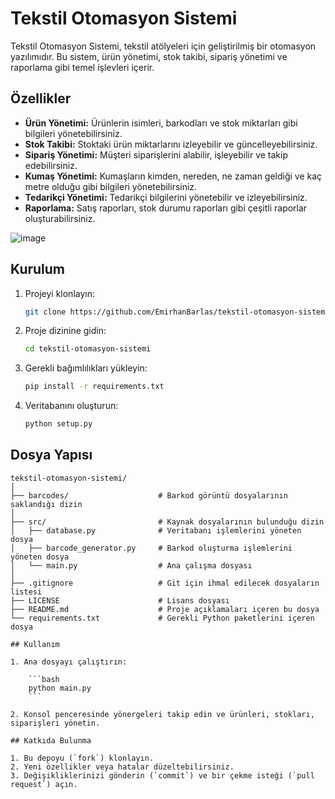 # Tekstil Otomasyon Sistemi

Tekstil Otomasyon Sistemi, tekstil atölyeleri için geliştirilmiş bir otomasyon yazılımıdır. Bu sistem, ürün yönetimi, stok takibi, sipariş yönetimi ve raporlama gibi temel işlevleri içerir.

## Özellikler

- **Ürün Yönetimi:** Ürünlerin isimleri, barkodları ve stok miktarları gibi bilgileri yönetebilirsiniz.
- **Stok Takibi:** Stoktaki ürün miktarlarını izleyebilir ve güncelleyebilirsiniz.
- **Sipariş Yönetimi:** Müşteri siparişlerini alabilir, işleyebilir ve takip edebilirsiniz.
- **Kumaş Yönetimi:** Kumaşların kimden, nereden, ne zaman geldiği ve kaç metre olduğu gibi bilgileri yönetebilirsiniz.
- **Tedarikçi Yönetimi:** Tedarikçi bilgilerini yönetebilir ve izleyebilirsiniz.
- **Raporlama:** Satış raporları, stok durumu raporları gibi çeşitli raporlar oluşturabilirsiniz.

![image](https://github.com/EmirhanBarlas/tekstil-otomasyon-sistemi/assets/133690166/a1e85938-fcb5-4592-a0b6-5666c207b709)


## Kurulum

1. Projeyi klonlayın:

    ```bash
    git clone https://github.com/EmirhanBarlas/tekstil-otomasyon-sistemi.git
    ```

2. Proje dizinine gidin:

    ```bash
    cd tekstil-otomasyon-sistemi
    ```

3. Gerekli bağımlılıkları yükleyin:

    ```bash
    pip install -r requirements.txt
    ```

4. Veritabanını oluşturun:

    ```bash
    python setup.py
    ```

## Dosya Yapısı

```plaintext
tekstil-otomasyon-sistemi/
│
├── barcodes/                    # Barkod görüntü dosyalarının saklandığı dizin
│
├── src/                         # Kaynak dosyalarının bulunduğu dizin
│   ├── database.py              # Veritabanı işlemlerini yöneten dosya
│   ├── barcode_generator.py     # Barkod oluşturma işlemlerini yöneten dosya
│   └── main.py                  # Ana çalışma dosyası
│
├── .gitignore                   # Git için ihmal edilecek dosyaların listesi
├── LICENSE                      # Lisans dosyası
├── README.md                    # Proje açıklamaları içeren bu dosya
└── requirements.txt             # Gerekli Python paketlerini içeren dosya

## Kullanım

1. Ana dosyayı çalıştırın:

    ```bash
    python main.py
    ```

2. Konsol penceresinde yönergeleri takip edin ve ürünleri, stokları, siparişleri yönetin.

## Katkıda Bulunma

1. Bu depoyu (`fork`) klonlayın.
2. Yeni özellikler veya hatalar düzeltebilirsiniz.
3. Değişikliklerinizi gönderin (`commit`) ve bir çekme isteği (`pull request`) açın.

